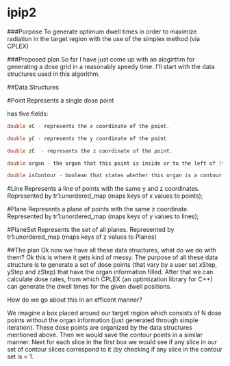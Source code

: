 ipip2 
=====

###Purpose 
To generate optimum dwell times in order to maximize radiation in the target region with the use of the simplex method (via CPLEX)

###Proposed plan 
So far I have just come up with an alogirthm for generating a dose grid in a reasonably speedy time. I'll start with the data structures used in this algorithm.

##Data Structures

#Point 
Represents a single dose point 

has five fields: 
```c
double xC - represents the x coordinate of the point.
```
```c
double yC - represents the y coordinate of the point.
```
```c
double zC  - represents the z coordinate of the point.
```
```c 
double organ - the organ that this point is inside or to the left of (for boundry points)
```
```c
double isContour - boolean that states whether this organ is a contour point or not 
```

#Line 
Represents a line of points with the same y and z coordinates. Represented by tr1:unordered_map (maps keys of x values to points);

#Plane 
Represents a plane of points with the same z coordinate. Represented by tr1:unordered_map (maps keys of y values to lines);

#PlaneSet
Represents the set of all planes. Represented by tr1:unordered_map (maps keys of z values to Planes) 


##The plan
Ok now we have all these data structures, what do we do with them? Ok this is where it gets kind of messy. The purpose of all these data structure is to generate a set of dose points (that vary by a user set xStep, yStep and zStep) that have the organ information filled. After that we can calculate dose rates, from which CPLEX (an optimization library for C++)  can generate the dwell times for the given dwell positions. 

How do we go about this in an efficent manner?

We imagine a box placed around our target region which consists of N dose points without the organ information (just generated through simple iteration). These dose points are organized by the data structures mentioned above. Then we would save the contour points in a similar manner. Next for each slice in the first box we would see if any slice in our set of contour slices correspond to it (by checking if any slice in the contour set is < 1. 





